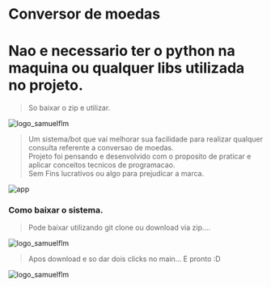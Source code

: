# Conversor de moedas

<!---Esses são exemplos. Veja https:/shields.io para outras pessoas ou para personalizar este conjunto de escudos. Você pode querer incluir dependências, status do projeto e informações de licença aqui--->
# Nao e necessario ter o python na maquina ou qualquer libs utilizada no projeto.

> So baixar o zip e utilizar.

<img src="doc/img/logo.png" alt="logo_samuelflm">

> Um sistema/bot que vai melhorar sua facilidade para realizar qualquer consulta referente a conversao de moedas.<br>
> Projeto foi pensando e desenvolvido com o proposito de praticar e aplicar conceitos tecnicos de programacao.<br> Sem Fins lucrativos ou algo para prejudicar a marca.

<img src="doc/img/app.png" alt="app">


### Como baixar o sistema.

> Pode baixar utilizando git clone ou download via zip....

<img src="doc/img/baixar.png" alt="logo_samuelflm">

> Apos download e so dar dois clicks no main... E pronto :D

<img src="doc/img/main.png" alt="logo_samuelflm">